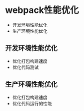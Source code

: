 # webpack性能优化
* 开发环境性能优化
* 生产环境性能优化

## 开发环境性能优化
* 优化打包构建速度
* 优化代码测试

## 生产环境性能优化
* 优化打包构建速度
* 优化代码运行的性能
